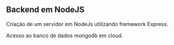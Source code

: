 ## Backend em NodeJS

Criação de um servidor em NodeJs utilizando fremework Express.

Acesso ao banco de dados mongodb em cloud. 
